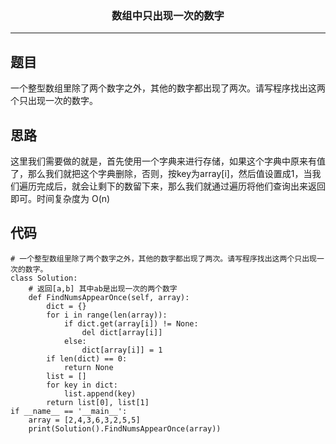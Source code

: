 ### <center>数组中只出现一次的数字
***
## 题目

一个整型数组里除了两个数字之外，其他的数字都出现了两次。请写程序找出这两个只出现一次的数字。

## 思路

这里我们需要做的就是，首先使用一个字典来进行存储，如果这个字典中原来有值了，那么我们就把这个字典删除，否则，按key为array[i]，然后值设置成1，当我们遍历完成后，就会让剩下的数留下来，那么我们就通过遍历将他们查询出来返回即可。时间复杂度为 O(n)

## 代码

```
# 一个整型数组里除了两个数字之外，其他的数字都出现了两次。请写程序找出这两个只出现一次的数字。
class Solution:
    # 返回[a,b] 其中ab是出现一次的两个数字
    def FindNumsAppearOnce(self, array):
        dict = {}
        for i in range(len(array)):
            if dict.get(array[i]) != None:
                del dict[array[i]]
            else:
                dict[array[i]] = 1
        if len(dict) == 0:
            return None
        list = []
        for key in dict:
            list.append(key)
        return list[0], list[1]
if __name__ == '__main__':
    array = [2,4,3,6,3,2,5,5]
    print(Solution().FindNumsAppearOnce(array))
```

